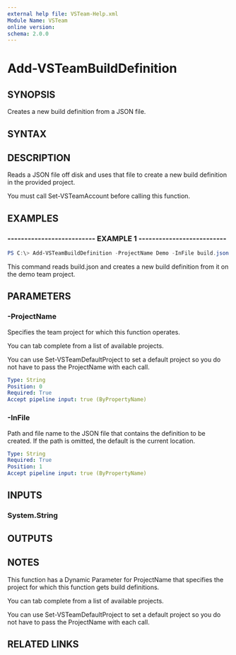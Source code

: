 ```yaml
---
external help file: VSTeam-Help.xml
Module Name: VSTeam
online version:
schema: 2.0.0
---
```


# Add-VSTeamBuildDefinition

## SYNOPSIS

Creates a new build definition from a JSON file.

## SYNTAX

## DESCRIPTION

Reads a JSON file off disk and uses that file to create a new build definition in the provided project.

You must call Set-VSTeamAccount before calling this function.

## EXAMPLES

### -------------------------- EXAMPLE 1 --------------------------

```PowerShell
PS C:\> Add-VSTeamBuildDefinition -ProjectName Demo -InFile build.json
```

This command reads build.json and creates a new build definition from it
on the demo team project.

## PARAMETERS

### -ProjectName

Specifies the team project for which this function operates.

You can tab complete from a list of available projects.

You can use Set-VSTeamDefaultProject to set a default project so
you do not have to pass the ProjectName with each call.

```yaml
Type: String
Position: 0
Required: True
Accept pipeline input: true (ByPropertyName)
```

### -InFile

Path and file name to the JSON file that contains the definition to be created. If the path is omitted, the default is the current location.

```yaml
Type: String
Required: True
Position: 1
Accept pipeline input: true (ByPropertyName)
```

## INPUTS

### System.String

## OUTPUTS

## NOTES

This function has a Dynamic Parameter for ProjectName that specifies the
project for which this function gets build definitions.

You can tab complete from a list of available projects.

You can use Set-VSTeamDefaultProject to set a default project so you do not have
to pass the ProjectName with each call.

## RELATED LINKS

